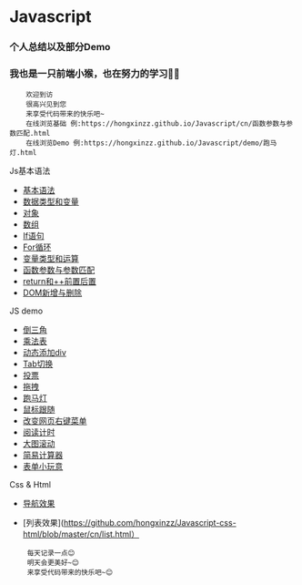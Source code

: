 # Javascript
### 个人总结以及部分Demo
### 我也是一只前端小猴，也在努力的学习💪💪

        欢迎到访  
        很高兴见到您  
        来享受代码带来的快乐吧~
        在线浏览基础 例:https://hongxinzz.github.io/Javascript/cn/函数参数与参数匹配.html
        在线浏览Demo 例:https://hongxinzz.github.io/Javascript/demo/跑马灯.html

Js基本语法

* [基本语法](https://github.com/hongxinzz/Javascript-/blob/master/cn/Javascript%E5%9F%BA%E6%9C%AC%E8%AF%AD%E6%B3%95.html)
* [数据类型和变量](https://github.com/hongxinzz/Javascript-/blob/master/cn/Javascript%E6%95%B0%E6%8D%AE%E7%B1%BB%E5%9E%8B%E5%92%8C%E5%8F%98%E9%87%8F.html)
* [对象](https://github.com/hongxinzz/Javascript-/blob/master/cn/javascript%E5%AF%B9%E8%B1%A1.html)
* [数组](https://github.com/hongxinzz/Javascript-/blob/master/cn/javascript%E6%95%B0%E7%BB%84.html)
* [If语句](https://github.com/hongxinzz/Javascript-/blob/master/cn/javascript%E6%9D%A1%E4%BB%B6%E5%88%A4%E6%96%AD.html)
* [For循环](https://github.com/hongxinzz/Javascript-/blob/master/cn/javascript%E5%BE%AA%E7%8E%AF.html)
* [变量类型和运算](https://github.com/hongxinzz/Javascript/blob/master/cn/typeof%E7%B1%BB%E5%9E%8B%E5%92%8C%E5%8F%98%E9%87%8F%E7%B1%BB%E5%9E%8B.html)
* [函数参数与参数匹配](https://github.com/hongxinzz/Javascript/blob/master/cn/%E5%87%BD%E6%95%B0%E5%8F%82%E6%95%B0%E4%B8%8E%E5%8F%82%E6%95%B0%E5%8C%B9%E9%85%8D.html)
* [return和++前置后置](https://github.com/hongxinzz/Javascript/blob/master/cn/return%E5%92%8C%2B%2B%E5%89%8D%E7%BD%AE%E5%92%8C%E5%90%8E%E7%BD%AE.html)
* [DOM新增与删除](https://github.com/hongxinzz/Javascript/blob/master/cn/DOM%E6%96%B0%E5%A2%9E%E4%B8%8E%E5%88%A0%E9%99%A4.html)

JS demo
* [倒三角](https://github.com/hongxinzz/Javascript-/blob/master/demo/%E5%80%92%E4%B8%89%E8%A7%92.html)
* [乘法表](https://github.com/hongxinzz/Javascript-/blob/master/demo/%E4%B9%9D%E4%B9%9D%E4%B9%98%E6%B3%95%E8%A1%A8.html)
* [动态添加div](https://github.com/hongxinzz/Javascript-/blob/master/demo/%E6%B7%BB%E5%8A%A01000%E4%B8%AAdiv.html)
* [Tab切换](https://github.com/hongxinzz/Javascript-/blob/master/demo/tab%E5%88%87%E6%8D%A2.html)
* [投票](https://github.com/hongxinzz/Javascript/blob/master/demo/%E6%8A%95%E7%A5%A8.html)
* [拖拽](https://github.com/hongxinzz/Javascript/blob/master/demo/%E6%8B%96%E6%8B%BD.html)
* [跑马灯](https://github.com/hongxinzz/Javascript/blob/master/demo/%E8%B7%91%E9%A9%AC%E7%81%AF.html)
* [鼠标跟随](https://github.com/hongxinzz/Javascript/blob/master/demo/%E9%BC%A0%E6%A0%87%E8%B7%9F%E9%9A%8F%E6%95%88%E6%9E%9C.html)
* [改变网页右键菜单](https://github.com/hongxinzz/Javascript/blob/master/demo/%E6%94%B9%E5%8F%98%E7%BD%91%E9%A1%B5%E5%8F%B3%E9%94%AE%E8%8F%9C%E5%8D%95.html)
* [阅读计时](https://github.com/hongxinzz/Javascript/blob/master/demo/%E9%98%85%E8%AF%BB%E5%80%92%E8%AE%A1%E6%97%B6.html)
* [大图滚动](https://github.com/hongxinzz/Javascript/blob/master/demo/%E5%A4%A7%E5%9B%BE%E6%BB%9A%E5%8A%A8.html)
* [简易计算器](https://github.com/hongxinzz/Javascript/blob/master/demo/%E7%AE%80%E6%98%93%E8%AE%A1%E7%AE%97%E5%99%A8.html)
* [表单小玩意](https://github.com/hongxinzz/Javascript/blob/master/demo/%E8%A1%A8%E5%8D%95%E5%B0%8F%E7%8E%A9%E6%84%8F.html)

Css & Html
* [导航效果](https://github.com/hongxinzz/Javascript-/blob/master/cn/gensui.html)
* [列表效果](https://github.com/hongxinzz/Javascript-css-html/blob/master/cn/list.html）




       每天记录一点😊
       明天会更美好~😊
       来享受代码带来的快乐吧~😊
